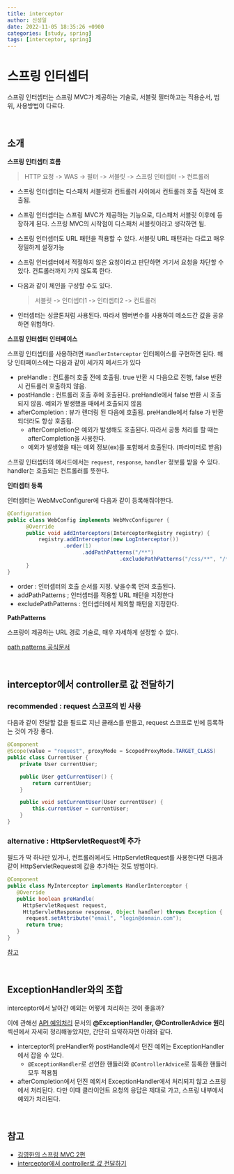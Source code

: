 ```yaml
---
title: interceptor
author: 신성일
date: 2022-11-05 18:35:26 +0900
categories: [study, spring]
tags: [interceptor, spring]
---
```


# 스프링 인터셉터

스프링 인터셉터는 스프링 MVC가 제공하는 기술로, 서블릿 필터하고는 적용순서, 범위, 사용방법이 다르다.

<br/>

## 소개

**스프링 인터셉터 흐름**

> HTTP 요청 -> WAS -> 필터 -> 서블릿 -> 스프링 인터셉터 -> 컨트롤러

-  스프링 인터셉터는 디스패처 서블릿과 컨트롤러 사이에서 컨트롤러 호출 직전에 호출됨.

-  스프링 인터셉터는 스프링 MVC가 제공하는 기능으로, 디스패처 서블릿 이후에 등장하게 된다. 스프링 MVC의 시작점이 디스패처 서블릿이라고 생각하면 됨.

-  스프링 인터셉터도 URL 패턴을 적용할 수 있다. 서블릿 URL 패턴과는 다르고 매우 정밀하게 설정가능

-  스프링 인터셉터에서 적절하지 않은 요청이라고 판단하면 거기서 요청을 차단할 수 있다. 컨트롤러까지 가지 않도록 한다.

-  다음과 같이 체인을 구성할 수도 있다.

   > 서블릿 -> 인터셉터1 -> 인터셉터2 -> 컨트롤러

-  인터셉터는 싱글톤처럼 사용된다. 따라서 멤버변수를 사용하여 메소드간 값을 공유하면 위험하다.

**스프링 인터셉터 인터페이스**

스프링 인터셉터를 사용하려면 `HandlerInterceptor` 인터페이스를 구현하면 된다. 해당 인터페이스에는 다음과 같이 세가지 메서드가 있다

-  preHandle : 컨트롤러 호출 전에 호출됨. true 반환 시 다음으로 진행, false 반환 시 컨트롤러 호출하지 않음.
-  postHandle : 컨트롤러 호출 후에 호출된다. preHandle에서 false 반환 시 호출되지 않음. 예외가 발생했을 때에서 호출되지 않음
-  afterCompletion : 뷰가 렌더링 된 다음에 호출됨. preHandle에서 false 가 반환되더라도 항상 호출됨.
   -  afterCompletion은 예외가 발생해도 호출된다. 따라서 공통 처리를 할 때는 afterCompletion을 사용한다.
   -  예외가 발생했을 때는 예외 정보(ex)를 포함해서 호출된다. (파라미터로 받음)

스프링 인터셉터의 메서드에서는 `request`, `response`, `handler` 정보를 받을 수 있다. handler는 호출되는 컨트롤러를 뜻한다.

**인터셉터 등록**

인터셉터는 WebMvcConfigurer에 다음과 같이 등록해줘야한다.

```java
@Configuration
public class WebConfig implements WebMvcConfigurer {
      @Override
      public void addInterceptors(InterceptorRegistry registry) {
          registry.addInterceptor(new LogInterceptor())
                  .order(1)
			            .addPathPatterns("/**")
									.excludePathPatterns("/css/**", "/*.ico", "/error");
      }
}
```

-  order : 인터셉터의 호출 순서를 지정. 낮을수록 먼저 호출된다.
-  addPathPatterns ; 인터셉터를 적용할 URL 패턴을 지정한다
-  excludePathPatterns : 인터셉터에서 제외할 패턴을 지정한다.

**PathPatterns**

스프링이 제공하는 URL 경로 기술로, 매우 자세하게 설정할 수 있다.

[path patterns 공식문서](https://docs.spring.io/spring-framework/docs/current/javadoc-api/org/springframework/web/util/pattern/PathPattern.html)

<br/>

## interceptor에서 controller로 값 전달하기

### **recommended : request 스코프의 빈 사용**

다음과 같이 전달할 값을 필드로 지닌 클래스를 만들고, request 스코프로 빈에 등록하는 것이 가장 좋다.

```java
@Component
@Scope(value = "request", proxyMode = ScopedProxyMode.TARGET_CLASS)
public class CurrentUser {
    private User currentUser;

    public User getCurrentUser() {
        return currentUser;
    }

    public void setCurrentUser(User currentUser) {
        this.currentUser = currentUser;
    }
}
```

### **alternative : HttpServletRequest에 추가**

필드가 딱 하나만 있거나, 컨트롤러에서도 HttpServletRequest를 사용한다면 다음과 같이 HttpServletRequest에 값을 추가하는 것도 방법이다.

```java
@Component
public class MyInterceptor implements HandlerInterceptor {
   @Override
   public boolean preHandle(
     HttpServletRequest request,
     HttpServletResponse response, Object handler) throws Exception {
      request.setAttribute("email", "login@domain.com");
      return true;
   }
}
```

[참고](https://stackoverflow.com/questions/58942591/spring-boot-pass-argument-from-interceptor-to-method-in-controller)

<br/>

## ExceptionHandler와의 조합

interceptor에서 날아간 예외는 어떻게 처리하는 것이 좋을까?

이에 관해선 [API 예외처리](https://seongil-shin.github.io/posts/spring-API-%EC%98%88%EC%99%B8%EC%B2%98%EB%A6%AC/) 문서의 **@ExceptionHandler, @ControllerAdvice 원리** 섹션에서 자세히 정리해놓았지만, 간단히 요약하자면 아래와 같다. 

- interceptor의 preHandler와 postHandle에서 던진 예외는 ExceptionHandler에서 잡을 수 있다.
  - `@ExceptionHandler`로 선언한 핸들러와 `@ControllerAdvice`로 등록한 핸들러 모두 적용됨
- afterCompletion에서 던진 예외서 ExceptionHandler에서 처리되지 않고 스프링에서 처리된다. 다만 이때 클라이언트 요청의 응답은 제대로 가고, 스프링 내부에서 예외가 처리된다.

<br/>

## 참고

-  [김영한의 스프링 MVC 2편](https://www.inflearn.com/course/%EC%8A%A4%ED%94%84%EB%A7%81-mvc-2/dashboard)
-  [interceptor에서 controller로 값 전달하기](https://stackoverflow.com/questions/58942591/spring-boot-pass-argument-from-interceptor-to-method-in-controller)
